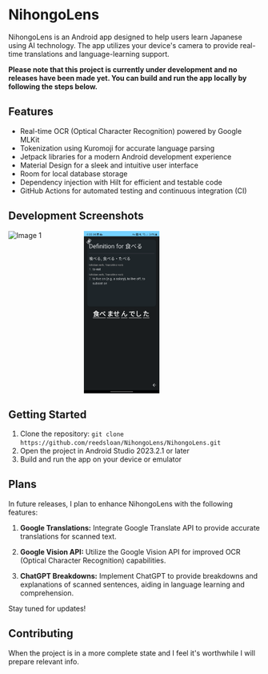 # NihongoLens

NihongoLens is an Android app designed to help users learn Japanese using AI technology. The app utilizes your device's camera to provide real-time translations and language-learning support.

**Please note that this project is currently under development and no releases have been made yet. You can build and run the app locally by following the steps below.**

## Features
- Real-time OCR (Optical Character Recognition) powered by Google MLKit
- Tokenization using Kuromoji for accurate language parsing
- Jetpack libraries for a modern Android development experience
- Material Design for a sleek and intuitive user interface
- Room for local database storage
- Dependency injection with Hilt for efficient and testable code
- GitHub Actions for automated testing and continuous integration (CI)

## Development Screenshots
<div style="display: flex;">
    <img src="docs/1.png" style="width: 30%;" alt="Image 1">
    <img src="docs/2.png" style="width: 30%;" alt="Image 2">
</div>

## Getting Started
1. Clone the repository: `git clone https://github.com/reedsloan/NihongoLens/NihongoLens.git`
2. Open the project in Android Studio 2023.2.1 or later
3. Build and run the app on your device or emulator

## Plans

In future releases, I plan to enhance NihongoLens with the following features:

1. **Google Translations:** Integrate Google Translate API to provide accurate translations for scanned text.

2. **Google Vision API:** Utilize the Google Vision API for improved OCR (Optical Character Recognition) capabilities.

3. **ChatGPT Breakdowns:** Implement ChatGPT to provide breakdowns and explanations of scanned sentences, aiding in language learning and comprehension.

Stay tuned for updates!

## Contributing
When the project is in a more complete state and I feel it's worthwhile I will prepare relevant info.
